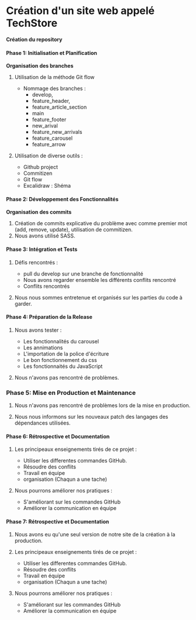 # Création d'un site web appelé TechStore

**Création du repository**

#### Phase 1: Initialisation et Planification

**Organisation des branches**

1. Utilisation de la méthode Git flow

   - Nommage des branches :
     - develop,
     - feature_header,
     - feature_article_section
     - main
     - feature_footer
     - new_arival
     - feature_new_arrivals
     - feature_carousel
     - feature_arrow

2. Utilisation de diverse outils :
   - Github project
   - Commitizen
   - Git flow
   - Excalidraw : Shéma

#### Phase 2: Développement des Fonctionnalités

**Organisation des commits**

1. Création de commits explicative du problème avec comme premier mot (add, remove, update), utilisation de commitizen.
2. Nous avons utilisé SASS.

#### Phase 3: Intégration et Tests

1. Défis rencontrés :
    - pull du develop sur une branche de fonctionnalité
    - Nous avons regarder ensemble les différents conflits rencontré
    - Conflits rencontrés

2. Nous nous sommes entretenue et organisés sur les parties du code à garder.

#### Phase 4: Préparation de la Release

1. Nous avons tester :
   - Les fonctionnalités du carousel
   - Les annimations
   - L'importation de la police d'écriture
   - Le bon fonctionnement du css
   - Les fonctionnaités du JavaScript

2. Nous n'avons pas rencontré de problèmes.

### Phase 5: Mise en Production et Maintenance

1. Nous n'avons pas rencontré de problèmes lors de la mise en production.

2. Nous nous informons sur les nouveaux patch des langages des dépendances utilisées.

#### Phase 6: Rétrospective et Documentation

1. Les principeaux enseignements tirés de ce projet :
   - Utiliser les differentes commandes GitHub.
   - Résoudre des conflits
   - Travail en équipe
   - organisation (Chaqun a une tache)

2. Nous pourrons améliorer nos pratiques :
   - S'améliorant sur les commandes GitHub
   - Améliorer la communication en équipe

#### Phase 7: Rétrospective et Documentation

1. Nous avons eu qu'une seul version de notre site de la création à la production.

2. Les principeaux enseignements tirés de ce projet :
   - Utiliser les differentes commandes GitHub.
   - Résoudre des conflits
   - Travail en équipe
   - organisation (Chaqun a une tache)

3. Nous pourrons améliorer nos pratiques :
   - S'améliorant sur les commandes GitHub
   - Améliorer la communication en équipe
